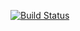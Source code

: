 [![Build Status](https://travis-ci.org/Qweeto/landing-page.svg?branch=master)](https://travis-ci.org/Qweeto/landing-page)

